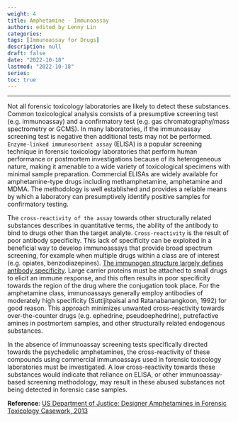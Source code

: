 ```yaml
---
weight: 4
title: Amphetamine - Immunoassay
authors: edited by Lenny Lin
categories: 
tags: [Immunoassay for Drugs]
description: null
draft: false
date: "2022-10-18"
lastmod: "2022-10-18"
series: 
toc: true
---
```


<!--more-->
---

Not all forensic toxicology laboratories are likely to detect these substances. Common toxicological analysis consists of a presumptive screening test (e.g. immunoassay) and a confirmatory test (e.g. gas chromatography/mass spectrometry or GCMS). In many laboratories, if the immunoassay screening test is negative then additional tests may not be performed. `Enzyme-linked immunosorbent assay` (ELISA) is a popular screening technique in forensic toxicology laboratories that perform human performance or postmortem investigations because of its heterogeneous nature, making it amenable to a wide variety of toxicological specimens with minimal sample preparation. Commercial ELISAs are widely available for amphetamine-type drugs including methamphetamine, amphetamine and MDMA. The methodology is well established and provides a reliable means by which a laboratory can presumptively identify positive samples for confirmatory testing.  

The `cross-reactivity of the assay` towards other structurally related substances describes in quantitative terms, the ability of the antibody to bind to drugs other than the target analyte. `Cross-reactivity` is the result of poor antibody specificity.  This lack of specificity can be exploited in a beneficial way to develop immunoassays that provide broad spectrum screening, for example when multiple drugs within a class are of interest (e.g. opiates, benzodiazepines). <u>The immunogen structure largely defines antibody specificity</u>. Large carrier proteins must be attached to small drugs to elicit an immune response, and this often results in poor specificity towards the region of the drug where the conjugation took place. For the amphetamine class, immunoassays generally employ antibodies of moderately high specificity (Suttijitpaisal and Ratanabanangkoon, 1992) for good reason. This approach minimizes unwanted cross-reactivity towards over-the-counter drugs (e.g. ephedrine, pseudoephedrine), putrefactive amines in postmortem samples, and other structurally related endogenous substances.  

In the absence of immunoassay screening tests specifically directed towards the psychedelic amphetamines, the cross-reactivity of these compounds using commercial immunoassays used in forensic toxicology laboratories must be investigated. A low cross-reactivity towards these substances would indicate that reliance on ELISA, or other immunoassay-based screening methodology, may result in these abused substances not being detected in forensic case samples.

**Reference**: <a href = "https://www.ojp.gov/pdffiles1/nij/grants/241439.pdf" target="_blank" rel="noopener noreferrer">US Department of Justice: Designer Amphetamines in Forensic Toxicology Casework, 2013</a>
